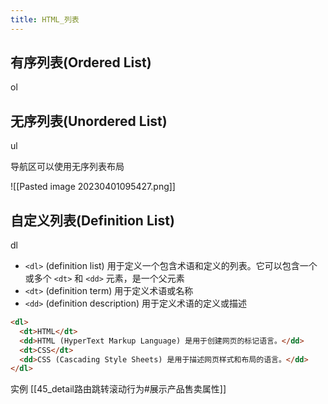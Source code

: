 ```yaml
---
title: HTML_列表
---
```

## 有序列表(Ordered List)

ol 

## 无序列表(Unordered List)

ul

导航区可以使用无序列表布局

![[Pasted image 20230401095427.png]]

## 自定义列表(Definition List)

dl

-   `<dl>` (definition list) 用于定义一个包含术语和定义的列表。它可以包含一个或多个 `<dt>` 和 `<dd>` 元素，是一个父元素 
-   `<dt>` (definition term) 用于定义术语或名称
-   `<dd>` (definition description) 用于定义术语的定义或描述


```html
<dl>
  <dt>HTML</dt>
  <dd>HTML (HyperText Markup Language) 是用于创建网页的标记语言。</dd>
  <dt>CSS</dt>
  <dd>CSS (Cascading Style Sheets) 是用于描述网页样式和布局的语言。</dd>
</dl>

```


实例 [[45_detail路由跳转滚动行为#展示产品售卖属性]]

